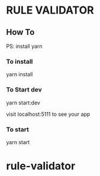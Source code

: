 # RULE VALIDATOR

## How To

PS: install yarn

### To install

yarn install

### To Start dev

yarn start:dev

visit localhost:5111 to see your app

### To start

yarn start
# rule-validator

